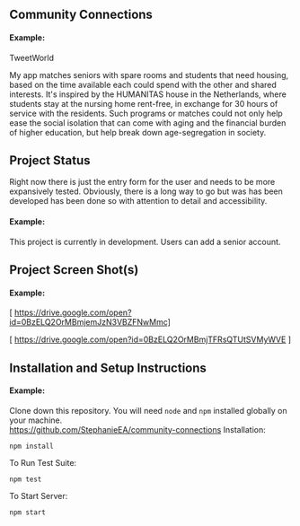 ## Community Connections

#### Example:

TweetWorld

My app matches seniors with spare rooms and students that need housing, based on the time available each could spend with the other and shared interests.  It's inspired by the HUMANITAS house in the Netherlands, where students stay at the nursing home rent-free, in exchange for 30 hours of service with the residents.  Such programs or matches could not only help ease the social isolation that can come with aging and the financial burden of higher education, but help break down age-segregation in society.  

## Project Status
Right now there is just the entry form for the user and needs to be more expansively tested.  Obviously, there is a long way to go but was has been developed has been done so with attention to detail and accessibility.  
#### Example:

This project is currently in development. Users can add a senior account.  

## Project Screen Shot(s)

#### Example:   

[ https://drive.google.com/open?id=0BzELQ2OrMBmjemJzN3VBZFNwMmc]

[ https://drive.google.com/open?id=0BzELQ2OrMBmjTFRsQTUtSVMyWVE ]

## Installation and Setup Instructions

#### Example:  

Clone down this repository. You will need `node` and `npm` installed globally on your machine.  
https://github.com/StephanieEA/community-connections
Installation:

`npm install`  

To Run Test Suite:  

`npm test`  

To Start Server:

`npm start`
